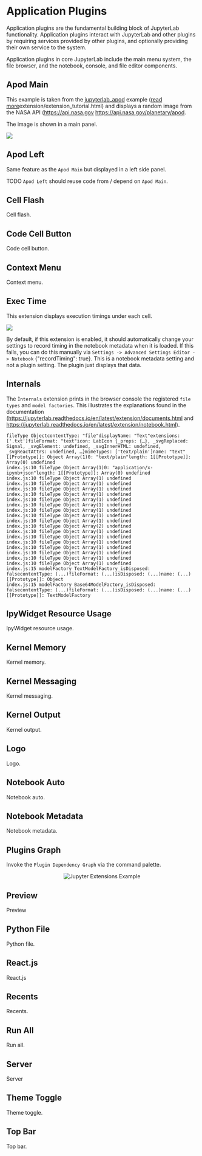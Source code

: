 # Application Plugins

Application plugins are the fundamental building block of JupyterLab functionality. Application plugins interact with JupyterLab and other plugins by requiring services provided by other plugins, and optionally providing their own service to the system.

Application plugins in core JupyterLab include the main menu system, the file browser, and the notebook, console, and file editor components.

## Apod Main

This example is taken from the [jupyterlab_apod](https://github.com/jupyterlab/jupyterlab_apod) example ([read more](https://jupyterlab.readthedocs.io/en/latest/)extension/extension_tutorial.html) and displays a random image from the NASA API (https://api.nasa.gov https://api.nasa.gov/planetary/apod.

The image is shown in a main panel.

![](https://jupyterlab.readthedocs.io/en/latest/_images/extension_tutorial_complete.png)

## Apod Left

Same feature as the `Apod Main` but displayed in a left side panel.

TODO `Apod Left` should reuse code from / depend on `Apod Main`.

## Cell Flash

Cell flash.

## Code Cell Button

Code cell button.

## Context Menu

Context menu.

## Exec Time

This extension displays execution timings under each cell.

![](https://raw.githubusercontent.com/deshaw/jupyterlab-execute-time/master/docs/execute-time-screenshot.png)

By default, if this extension is enabled, it should automatically change your settings to record timing in the notebook metadata when it is loaded. If this fails, you can do this manually via `Settings -> Advanced Settings Editor -> Notebook` {"recordTiming": true}. This is a notebook metadata setting and not a plugin setting. The plugin just displays that data.

## Internals

The `Ìnternals` extension prints in the browser console the registered `file types` and `model factories`. This illustrates the explanations found in the documentation (https://jupyterlab.readthedocs.io/en/latest/extension/documents.html and https://jupyterlab.readthedocs.io/en/latest/extension/notebook.html).

```
fileType ObjectcontentType: "file"displayName: "Text"extensions: ['.txt']fileFormat: "text"icon: LabIcon {_props: {…}, _svgReplaced: Signal, _svgElement: undefined, _svgInnerHTML: undefined, _svgReactAttrs: undefined, …}mimeTypes: ['text/plain']name: "text"[[Prototype]]: Object Array(1)0: "text/plain"length: 1[[Prototype]]: Array(0) undefined
index.js:10 fileType Object Array(1)0: "application/x-ipynb+json"length: 1[[Prototype]]: Array(0) undefined
index.js:10 fileType Object Array(1) undefined
index.js:10 fileType Object Array(1) undefined
index.js:10 fileType Object Array(1) undefined
index.js:10 fileType Object Array(1) undefined
index.js:10 fileType Object Array(1) undefined
index.js:10 fileType Object Array(1) undefined
index.js:10 fileType Object Array(1) undefined
index.js:10 fileType Object Array(1) undefined
index.js:10 fileType Object Array(1) undefined
index.js:10 fileType Object Array(2) undefined
index.js:10 fileType Object Array(1) undefined
index.js:10 fileType Object Array(1) undefined
index.js:10 fileType Object Array(1) undefined
index.js:10 fileType Object Array(1) undefined
index.js:10 fileType Object Array(1) undefined
index.js:10 fileType Object Array(1) undefined
index.js:10 fileType Object Array(1) undefined
index.js:15 modelFactory TextModelFactory_isDisposed: falsecontentType: (...)fileFormat: (...)isDisposed: (...)name: (...)[[Prototype]]: Object
index.js:15 modelFactory Base64ModelFactory_isDisposed: falsecontentType: (...)fileFormat: (...)isDisposed: (...)name: (...)[[Prototype]]: TextModelFactory
```

## IpyWidget Resource Usage

IpyWidget resource usage.

## Kernel Memory

Kernel memory.

## Kernel Messaging

Kernel messaging.

## Kernel Output

Kernel output.

## Logo

Logo.

## Notebook Auto

Notebook auto.

## Notebook Metadata

Notebook metadata.

## Plugins Graph

Invoke the `Plugin Dependency Graph` via the command palette.

<div align="center" style="text-align: center">
  <img alt="Jupyter Extensions Example" src="https://datalayer-jupyter-examples.s3.amazonaws.com/jupyterlab-extensions-example-plugins-graph.png" />
</div>

## Preview

Preview

## Python File

Python file.

## React.js

React.js

## Recents

Recents.

## Run All

Run all.

## Server

Server

## Theme Toggle

Theme toggle.

## Top Bar

Top bar.
